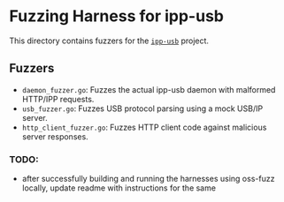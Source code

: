 # Fuzzing Harness for ipp-usb

This directory contains fuzzers for the [`ipp-usb`](https://github.com/OpenPrinting/ipp-usb) project.

## Fuzzers

- `daemon_fuzzer.go`: Fuzzes the actual ipp-usb daemon with malformed HTTP/IPP requests.
- `usb_fuzzer.go`: Fuzzes USB protocol parsing using a mock USB/IP server.
- `http_client_fuzzer.go`: Fuzzes HTTP client code against malicious server responses.

### TODO:

- after successfully building and running the harnesses using oss-fuzz locally, update readme with instructions for the same